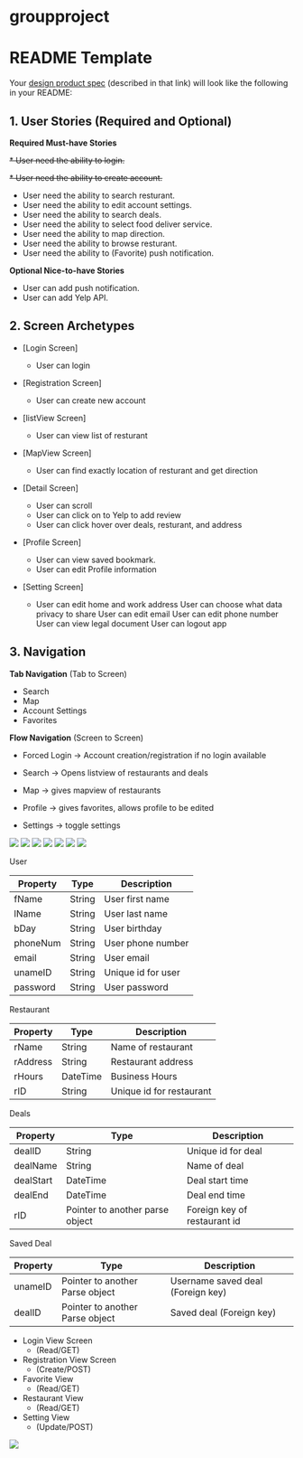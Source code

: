 # groupproject
# README Template

Your [design product spec](https://hackmd.io/s/H1wGpVUh7) (described in that link) will look like the following in your README:

## 1. User Stories (Required and Optional)

**Required Must-have Stories**

 ~~* User need the ability to login.~~
 
 ~~* User need the ability to create account.~~
 * User need the ability to search resturant.
 * User need the ability to edit account settings.
 * User need the ability to search deals.
 * User need the ability to select food deliver service.
 * User need the ability to map direction.
 * User need the ability to browse resturant.
 *  User need the ability to (Favorite) push notification.

**Optional Nice-to-have Stories**

 * User can add push notification.
 * User can add Yelp API.
 

## 2. Screen Archetypes

 * [Login Screen]
   * User can login
   
 * [Registration Screen]
   * User can create new account
   
 * [listView Screen]
   * User can view list of resturant
   
 * [MapView Screen]
   * User can find exactly location of resturant and get direction
   
 * [Detail Screen]
   * User can scroll 
   * User can click on to Yelp to add review
   * User can click hover over deals, resturant, and address
  
* [Profile Screen]
  * User can view saved bookmark.
  * User can edit Profile information
  
* [Setting Screen]
   * User can edit home and work address
   User can choose what data privacy to share
   User can edit email
   User can edit phone number
   User can view legal document
   User can logout app

 
## 3. Navigation
**Tab Navigation** (Tab to Screen)

 * Search
 * Map
 * Account Settings
 * Favorites

**Flow Navigation** (Screen to Screen)

 * Forced Login -> Account creation/registration if no login available
  
 * Search -> Opens listview of restaurants and deals
   
 * Map -> gives mapview of restaurants
   
 * Profile -> gives favorites, allows profile to be edited
  
 * Settings -> toggle settings
  
<img src="https://github.com/thatsadeal/groupproject/blob/master/LowFiWireframe.jpg"/>
<img src="https://github.com/thatsadeal/groupproject/blob/master/login.png"/>
<img src="https://github.com/thatsadeal/groupproject/blob/master/Screen%20Shot%202019-11-06%20at%206.21.38%20PM.png"/>
<img src="https://github.com/thatsadeal/groupproject/blob/master/Screen%20Shot%202019-11-06%20at%206.21.00%20PM.png"/>
<img src="https://github.com/thatsadeal/groupproject/blob/master/Screen%20Shot%202019-11-06%20at%206.21.10%20PM.png"/>
<img src="https://github.com/thatsadeal/groupproject/blob/master/Screen%20Shot%202019-11-06%20at%206.21.19%20PM.png"/>
<img src="https://github.com/thatsadeal/groupproject/blob/master/Screen%20Shot%202019-11-06%20at%206.21.26%20PM.png"/>

User

|Property|Type|Description|
|---------|------|----------------|
|fName|String|User first name| 
|lName|String|User last name|
|bDay|String|User birthday|
|phoneNum|String|User phone number|
|email|String|User email|
|unameID|String|Unique id for user| 
|password|String|User password| 

Restaurant 

|Property|Type|Description|
|---------|---------|-------------------------|
|rName|String|Name of restaurant| 
|rAddress|String|Restaurant address|
|rHours|DateTime|Business Hours|
|rID|String|Unique id for restaurant| 

Deals

|Property|Type|Description|
|---------|---------|------------------------------------|
|dealID|String|Unique id for deal|
|dealName|String|Name of deal| 
|dealStart|DateTime|Deal start time| 
|dealEnd|DateTime|Deal end time| 
|rID|Pointer to another parse object|Foreign key of restaurant id|

Saved Deal 

|Property|Type|Description|
|---------|---------|-------------------------------------|
|unameID|Pointer to another Parse object|Username saved deal (Foreign key)|
|dealID|Pointer to another Parse object|Saved deal (Foreign key)|

* Login View Screen
  * (Read/GET)
* Registration View Screen
  * (Create/POST)
* Favorite View
  * (Read/GET)
* Restaurant View
  * (Read/GET) 
* Setting View  
  * (Update/POST)


![](milestone_1.gif)
